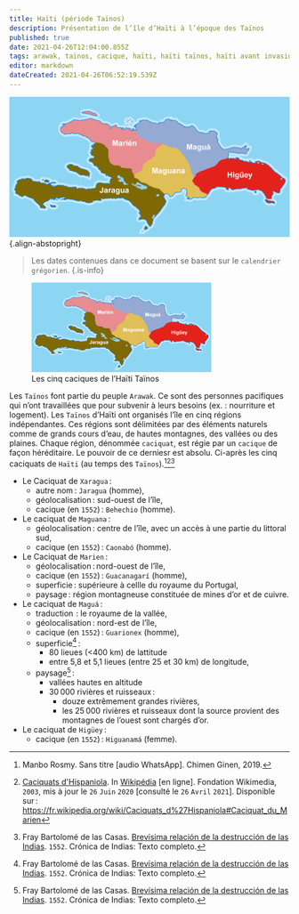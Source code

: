 ```yaml
---
title: Haïti (période Taïnos)
description: Présentation de l’île d’Haïti à l’époque des Taïnos
published: true
date: 2021-04-26T12:04:00.855Z
tags: arawak, taïnos, cacique, haïti, haïti taïnos, haïti avant invasion européenne, avant les invasions européennes, géographie d’haïti, marien, cacique d’haïti, jaragua, higüey, maguá, maguana, marién
editor: markdown
dateCreated: 2021-04-26T06:52:19.539Z
---
```


![caciques-de-haïti_domaine-public.png](/images/geography/island/haïti/caciques-de-haïti_domaine-public.png){.align-abstopright}

> Les dates contenues dans ce document se basent sur le `calendrier grégorien`.
{.is-info}

<figure class="image image-style-align-right image_resized" style="width: 64%;"><img src="/images/geography/island/haïti/caciques-de-haïti_domaine-public.png"><figcaption>Les cinq caciques de l’Haïti Taïnos</figcaption></figure>

Les `Taïnos` font partie du peuple `Arawak`. Ce sont des personnes pacifiques qui n’ont travaillées que pour subvenir à leurs besoins (ex. : nourriture et logement).
Les `Taïnos` d’Haïti ont organisés l’île en cinq régions indépendantes. Ces régions sont délimitées par des éléments naturels comme de grands cours d’eau, de hautes montagnes, des vallées ou des plaines. Chaque région, dénommée `caciquat`, est régie par un `cacique` de façon héréditaire. Le pouvoir de ce derniesr est absolu.
Ci-après les cinq caciquats de `Haïti` (au temps des `Taïnos`).[^1][^3][^5]
* Le Caciquat de `Xaragua` :
   * autre nom : `Jaragua` (homme),
   * géolocalisation : sud-ouest de l’île,
   * cacique (en `1552`) : `Behechio` (homme).
* Le caciquat de `Maguana` :
   * géolocalisation : centre de l’île, avec un accès à une partie du littoral sud,
   * cacique (en `1552`) : `Caonabó` (homme).
* Le Caciquat de `Marien` :
   * géolocalisation : nord-ouest de  l’île,
   * cacique (en `1552`) : `Guacanagarí` (homme),
   * superficie : supérieure à cellle du royaume du Portugal,
   * paysage : région montagneuse constituée de mines d’or et de cuivre.
* Le caciquat de `Maguá` :
   * traduction  : le royaume de la vallée,
   * géolocalisation : nord-est de l’île,
   * cacique (en `1552`) : `Guarionex` (homme),
   * superficie[^5] :
      * 80 lieues (<400 km) de lattitude
      * entre 5,8 et 5,1 lieues (entre 25 et 30 km) de longitude,
   * paysage[^5] :
      * vallées hautes en altitude
      * 30 000 rivières et ruisseaux :
         * douze extrêmement grandes rivières,
         * les 25 000 rivières et ruisseaux dont la source provient des montagnes de l’ouest sont chargés d’or.
* Le caciquat de `Higüey` :
   * cacique (en `1552`) : `Higuanamá` (femme).

[^1]: Manbo Rosmy. Sans titre [audio WhatsApp]. Chimen Ginen, 2019.

[^3]: [Caciquats d'Hispaniola](https://fr.wikipedia.org/wiki/Caciquats_d%27Hispaniola#Caciquat_du_Marien). In [Wikipédia](https://wikipedia.org) [en ligne]. Fondation Wikimedia, `2003`, mis à jour le `26` `Juin` `2020` [consulté le `26` `Avril` `2021`]. Disponible sur : https://fr.wikipedia.org/wiki/Caciquats_d%27Hispaniola#Caciquat_du_Marien

[^5]: Fray Bartolomé de las Casas. [Brevísima relación de la destrucción de las Indias](http://archive.wikiwix.com/cache/index2.php?url=http%3A%2F%2Fwww.ciudadseva.com%2Ftextos%2Fotros%2Fbrevisi.htm). `1552`. Crónica de Indias: Texto completo.
